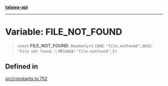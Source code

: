 [**talawa-api**](../../README.md)

***

# Variable: FILE\_NOT\_FOUND

> `const` **FILE\_NOT\_FOUND**: `Readonly`\<\{ `CODE`: `"file.notFound"`; `DESC`: `"File not found."`; `MESSAGE`: `"file.notFound"`; \}\>

## Defined in

[src/constants.ts:752](https://github.com/Suyash878/talawa-api/blob/f376d03c37e9acd046e7cc983947432c95f74442/src/constants.ts#L752)
